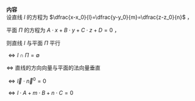 **内容**  
设直线 $l$ 的方程为 $\dfrac{x-x_0}{l}=\dfrac{y-y_0}{m}=\dfrac{z-z_0}{n}$ ，  
  
平面 $\Pi$ 的方程为 $A\cdot x+B\cdot y+C\cdot z+D=0$ ，  
  
则直线 $l$ 与平面 $\Pi$ 平行  
  
$\Leftrightarrow l\cap\Pi=\emptyset$  
  
$\Leftrightarrow$ 直线的方向向量与平面的法向量垂直  
  
$\Leftrightarrow\vec l\cdot\vec n^0=0$  
  
$\Leftrightarrow l\cdot A+m\cdot B+n\cdot C=0$  
